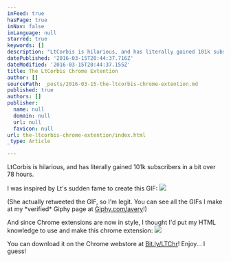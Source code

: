 ```yaml
---
inFeed: true
hasPage: true
inNav: false
inLanguage: null
starred: true
keywords: []
description: "LtCorbis is hilarious, and has literally gained 101k subscribers in a bit over 78 hours.\_"
datePublished: '2016-03-15T20:44:37.716Z'
dateModified: '2016-03-15T20:44:37.155Z'
title: The LtCorbis Chrome Extention
author: []
sourcePath: _posts/2016-03-15-the-ltcorbis-chrome-extention.md
published: true
authors: []
publisher:
  name: null
  domain: null
  url: null
  favicon: null
url: the-ltcorbis-chrome-extention/index.html
_type: Article

---
```

LtCorbis is hilarious, and has literally gained 101k subscribers in a bit over 78 hours. 

I was inspired by Lt's sudden fame to create this GIF:
![](https://s3-us-west-2.amazonaws.com/the-grid-img/p/5cacbbe85c5cdb31747d878c7dd349c6b472f9a8.gif)

(She actually retweeted the GIF, so I'm legit. You can see all the GIFs I make at my \*verified\* Giphy page at [Giphy.com/avery][0]!)

And since Chrome extensions are now in style, I thought I'd put my HTML knowledge to use and make this chrome extension:
![](https://the-grid-user-content.s3-us-west-2.amazonaws.com/6a76aa5a-2e1f-4030-b5a7-9f85208b4a65.png)

You can download it on the Chrome webstore at [Bit.ly/LTChr][1]! Enjoy... I guess!

[0]: http://www.giphy.com/
[1]: http://Bit.ly/LTChr